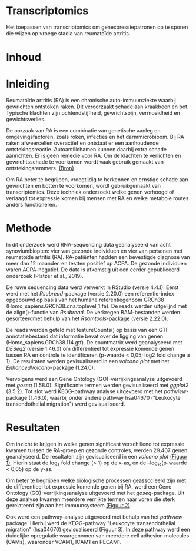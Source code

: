 # Transcriptomics
Het toepassen van transcriptomics om genexpressiepatronen op te sporen die wijzen op vroege stadia van reumatoïde artritis.
# Inhoud

# Inleiding
Reumatoïde artritis (RA) is een chronische auto-immuunziekte waarbij gewrichten ontstoken raken. Dit veroorzaakt schade aan kraakbeen en bot. Typische klachten zijn ochtendstijfheid, gewrichtspijn, vermoeidheid en gewichtsverlies.

De oorzaak van RA is een combinatie van genetische aanleg en omgevingsfactoren, zoals roken, infecties en het darmmicrobioom. Bij RA raken afweercellen overactief en ontstaat er een aanhoudende ontstekingsreactie. Autoantilichamen kunnen daarbij extra schade aanrichten. Er is geen remedie voor RA. Om de klachten te verlichten en gewrichtsschade te voorkomen wordt vaak gebruik gemaakt van ontstekingsremmers. [(Bron)](https://github.com/vdmH46/Transcriptomics/blob/main/Overview%20of%20Rheumatoid%20Arthritis%20and%20Scientific%20Understanding%20of%20the%20Disease.pdf)

Om RA beter te begrijpen, vroegtijdig te herkennen en ernstige schade aan gewrichten en botten te voorkomen, wordt gebruikgemaakt van transcriptomics. Deze techniek onderzoekt welke genen verhoogd of verlaagd tot expressie komen bij mensen met RA en welke metabole routes anders functioneren.
# Methode
In dit onderzoek werd RNA-sequencing data geanalyseerd van acht synoviumbiopten: vier van gezonde individuen en vier van personen met reumatoïde artritis (RA). RA-patiënten hadden een bevestigde diagnose van meer dan 12 maanden en testten positief op ACPA. De gezonde individuen waren ACPA-negatief. De data is afkomstig uit een eerder gepubliceerd onderzoek (Platzer et al., 2019).

De ruwe sequencing data werd verwerkt in RStudio (versie 4.4.1). Eerst werd met het *Rsubread*-package (versie 2.20.0) een referentie-index opgebouwd op basis van het humane referentiegenoom GRCh38 (Homo_sapiens.GRCh38.dna.toplevel_1.fa). De reads werden uitgelijnd met de align()-functie van *Rsubread*. De verkregen BAM-bestanden werden gesorteerdmet behulp van het *Rsamtools*-package (versie 2.22.0).

De reads werden geteld met featureCounts() op basis van een GTF-annotatiebestand dat informatie bevat over de ligging van genen (Homo_sapiens.GRCh38.114.gtf). De countmatrix werd geanalyseerd met *DESeq2* (versie 1.46.0) om differentieel tot expressie komende genen tussen RA en controle te identificeren (p-waarde < 0,05; log2 fold change ≥ 1). De resultaten werden gevisualiseerd in een *volcano plot* met het *EnhancedVolcano*-package (1.24.0).

Vervolgens werd een Gene Ontology (GO)-verrijkingsanalyse uitgevoerd met *goseq* (1.58.0). Significante termen werden gevisualiseerd met *ggplot2* (3.5.2). Tot slot werd KEGG-pathway analyse uitgevoerd met het *pathview*-package (1.46.0), waarbij onder andere pathway hsa04670 (“Leukocyte transendothelial migration”) werd gevisualiseerd.
# Resultaten
Om inzicht te krijgen in welke genen significant verschillend tot expressie kwamen tussen de RA-groep en gezonde controles, werden 29.407 genen geanalyseerd. De resultaten zijn gevisualiseerd in een *volcano plot* [(Figuur 1)](https://github.com/vdmH46/Transcriptomics/blob/main/Resultaten/VolcanoplotCasus.png). Hierin staat de log₂ fold change (> 1) op de x-as, en de –log₁₀(p-waarde < 0,05) op de y-as.

Om beter te begrijpen welke biologische processen geassocieerd zijn met de differentieel tot expressie komende genen bij RA, werd een Gene Ontology (GO)-verrijkingsanalyse uitgevoerd met het *goseq*-package. Uit deze analyse kwamen meerdere verrijkte termen naar voren die sterk gerelateerd zijn aan het immuunsysteem [(Figuur 2)](https://github.com/vdmH46/Transcriptomics/blob/main/Resultaten/GO_Analyse.png). 

Ook werd een pathway-analyse uitgevoerd met behulp van het *pathview*-package. Hierbij werd de KEGG-pathway "Leukocyte transendothelial migration" (hsa04670) gevisualiseerd [(Figuur 3)](https://github.com/vdmH46/Transcriptomics/blob/main/Resultaten/hsa04670.pathview.png). In deze pathway werd een duidelijke opregulatie waargenomen van meerdere cell adhesion molecules (CAMs), waaronder VCAM1, ICAM1 en PECAM1. 
